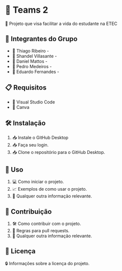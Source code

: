 # 🚀 Teams 2

📜 Projeto que visa facilitar a vida do estudante na ETEC

## 👥 Integrantes do Grupo

- 👤 Thiago Ribeiro - 
- 👤 Shandel Villasante - 
- 👤 Daniel Mattos - 
- 👤 Pedro Medeiros - 
- 👤 Eduardo Fernandes -

## 📋 Requisitos

- 🔧 Visual Studio Code
- 🔧 Canva

## 🛠️ Instalação

1. 📥 Instale o GitHub Desktop
2. 📥 Faça seu login.
3. 📥 Clone o repositório para o GitHub Desktop.

## 🚀 Uso

1. 💻 Como iniciar o projeto.
2. 📈 Exemplos de como usar o projeto.
3. 📝 Qualquer outra informação relevante.

## 🤝 Contribuição

1. 🛠️ Como contribuir com o projeto.
2. 📜 Regras para pull requests.
3. 📄 Qualquer outra informação relevante.

## 📄 Licença

🔒 Informações sobre a licença do projeto.
